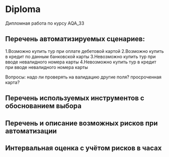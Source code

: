 # Diploma
Дипломная работа по курсу AQA_33
## Перечень автоматизируемых сценариев:
1.Возможно купить тур при оплате дебетовой картой
2.Возможно купить в кредит по данным банковской карты
3.Невозможно купить тур при вводе невалидного номера карты
4.Невозможно купить тур в кредит при вводе невалидного номера карты

Вопросы:
надо ли проверять на валидацию другие поля?
просроченная карта?


## Перечень используемых инструментов с обоснованием выбора



## Перечень и описание возможных рисков при автоматизации


## Интервальная оценка с учётом рисков в часах
